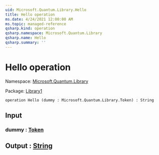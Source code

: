 ```yaml
---
uid: Microsoft.Quantum.Library.Hello
title: Hello operation
ms.date: 4/24/2021 12:00:00 AM
ms.topic: managed-reference
qsharp.kind: operation
qsharp.namespace: Microsoft.Quantum.Library
qsharp.name: Hello
qsharp.summary: ''
---
```


# Hello operation

Namespace: [Microsoft.Quantum.Library](xref:Microsoft.Quantum.Library)

Package: [Library1](https://nuget.org/packages/Library1)




```qsharp
operation Hello (dummy : Microsoft.Quantum.Library.Token) : String
```


## Input

### dummy : [Token](xref:Microsoft.Quantum.Library.Token)





## Output : [String](xref:microsoft.quantum.qsharp.valueliterals#string-literals)

